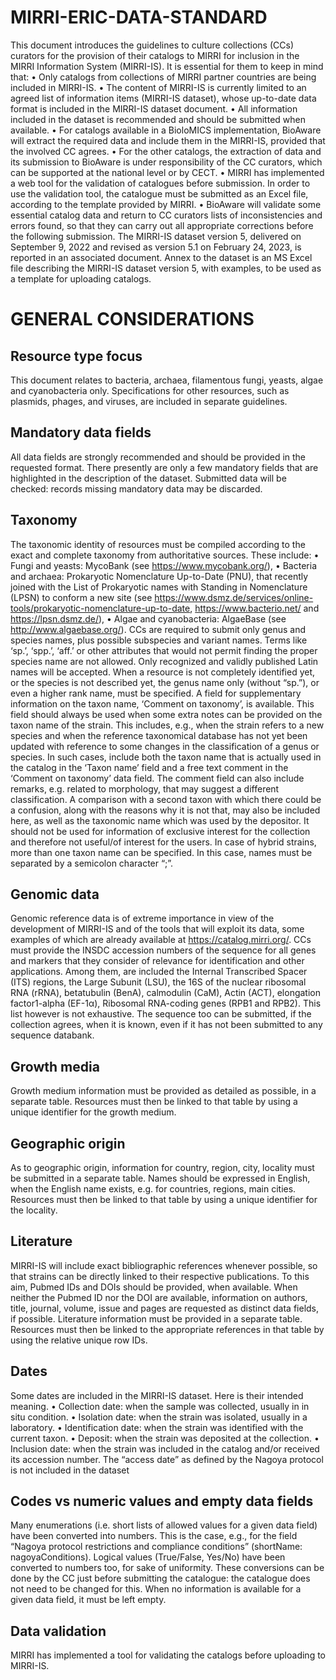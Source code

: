 # MIRRI-ERIC-DATA-STANDARD

This document introduces the guidelines to culture collections (CCs) curators for the provision of their catalogs to MIRRI for inclusion in the MIRRI Information System (MIRRI-IS).
It is essential for them to keep in mind that:
• Only catalogs from collections of MIRRI partner countries are being included in MIRRI-IS.
• The content of MIRRI-IS is currently limited to an agreed list of information items (MIRRI-IS dataset), whose up-to-date data format is included in the MIRRI-IS dataset document.
• All information included in the dataset is recommended and should be submitted when available.
• For catalogs available in a BioloMICS implementation, BioAware will extract the required data and include them in the MIRRI-IS, provided that the involved CC agrees.
• For the other catalogs, the extraction of data and its submission to BioAware is under responsibility of the CC curators, which can be supported at the national level or by CECT.
• MIRRI has implemented a web tool for the validation of catalogues before submission. In order to use the validation tool, the catalogue must be submitted as an Excel file, according to the template provided by MIRRI.
• BioAware will validate some essential catalog data and return to CC curators lists of inconsistencies and errors found, so that they can carry out all appropriate corrections before the following submission.
The MIRRI-IS dataset version 5, delivered on September 9, 2022 and revised as version 5.1 on February 24, 2023, is reported in an associated document. Annex to the dataset is an MS Excel file describing the MIRRI-IS dataset version 5, with examples, to be used as a template for uploading catalogs.

# GENERAL CONSIDERATIONS
## Resource type focus
This document relates to bacteria, archaea, filamentous fungi, yeasts, algae and cyanobacteria only. Specifications for other resources, such as plasmids, phages, and viruses, are included in separate guidelines.
## Mandatory data fields
All data fields are strongly recommended and should be provided in the requested format. There presently are only a few mandatory fields that are highlighted in the description of the dataset. Submitted data will be checked: records missing mandatory data may be discarded.
## Taxonomy
The taxonomic identity of resources must be compiled according to the exact and complete taxonomy from authoritative sources.
These include:
• Fungi and yeasts: MycoBank (see https://www.mycobank.org/),
• Bacteria and archaea: Prokaryotic Nomenclature Up-to-Date (PNU), that recently joined with the List of Prokaryotic names with Standing in Nomenclature (LPSN) to conform a new site (see https://www.dsmz.de/services/online-tools/prokaryotic-nomenclature-up-to-date, https://www.bacterio.net/ and https://lpsn.dsmz.de/),
• Algae and cyanobacteria: AlgaeBase (see http://www.algaebase.org/).
CCs are required to submit only genus and species names, plus possible subspecies and variant names. Terms like ‘sp.’, ‘spp.’, ‘aff.’ or other attributes that would not permit finding the proper species name are not allowed. Only recognized and validly published Latin names will be accepted. When a resource is not completely identified yet, or the species is not described yet, the genus name only (without “sp.”), or even a higher rank name, must be specified.
A field for supplementary information on the taxon name, ‘Comment on taxonomy’, is available. This field should always be used when some extra notes can be provided on the taxon name of the strain. This includes, e.g., when the strain refers to a new species and when the reference taxonomical database has not yet been updated with reference to some changes in the classification of a genus or species. In such cases, include both the taxon name that is actually used in the catalog in the ‘Taxon name’ field and a free text comment in the ‘Comment on taxonomy’ data field.
The comment field can also include remarks, e.g. related to morphology, that may suggest a different classification. A comparison with a second taxon with which there could be a confusion, along with the reasons why it is not that, may also be included here, as well as the taxonomic name which was used by the depositor. It should not be used for information of exclusive interest for the collection and therefore not useful/of interest for the users.
In case of hybrid strains, more than one taxon name can be specified. In this case, names must be separated by a semicolon character “;”.

## Genomic data
Genomic reference data is of extreme importance in view of the development of MIRRI-IS and of the tools that will exploit its data, some examples of which are already available at https://catalog.mirri.org/.
CCs must provide the INSDC accession numbers of the sequence for all genes and markers that they consider of relevance for identification and other applications. Among them, are included the Internal Transcribed Spacer (ITS) regions, the Large Subunit (LSU), the 16S of the nuclear ribosomal RNA (rRNA), betatubulin (BenA), calmodulin (CaM), Actin (ACT), elongation factor1-alpha (EF-1α), Ribosomal RNA-coding genes (RPB1 and RPB2). This list however is not exhaustive. The sequence too can be submitted, if the collection agrees, when it is known, even if it has not been submitted to any sequence databank.
## Growth media
Growth medium information must be provided as detailed as possible, in a separate table. Resources must then be linked to that table by using a unique identifier for the growth medium.
## Geographic origin
As to geographic origin, information for country, region, city, locality must be submitted in a separate table. Names should be expressed in English, when the English name exists, e.g. for countries, regions, main cities. Resources must then be linked to that table by using a unique identifier for the locality.
## Literature
MIRRI-IS will include exact bibliographic references whenever possible, so that strains can be directly linked to their respective publications. To this aim, Pubmed IDs and DOIs should be provided, when available. When neither the Pubmed ID nor the DOI are available, information on authors, title, journal, volume, issue and pages are requested as distinct data fields, if possible. Literature information must be provided in a separate table. Resources must then be linked to the appropriate references in that table by using the relative unique row IDs.
## Dates
Some dates are included in the MIRRI-IS dataset. Here is their intended meaning.
• Collection date: when the sample was collected, usually in in situ condition.
• Isolation date: when the strain was isolated, usually in a laboratory.
• Identification date: when the strain was identified with the current taxon.
• Deposit: when the strain was deposited at the collection.
• Inclusion date: when the strain was included in the catalog and/or received its accession number.
The “access date” as defined by the Nagoya protocol is not included in the dataset

## Codes vs numeric values and empty data fields
Many enumerations (i.e. short lists of allowed values for a given data field) have been converted into numbers. This is the case, e.g., for the field “Nagoya protocol restrictions and compliance conditions” (shortName: nagoyaConditions). Logical values (True/False, Yes/No) have been converted to numbers too, for sake of uniformity.
These conversions can be done by the CC just before submitting the catalogue: the catalogue does not need to be changed for this.
When no information is available for a given data field, it must be left empty.
## Data validation
MIRRI has implemented a tool for validating the catalogs before uploading to MIRRI-IS.
